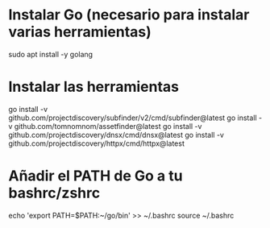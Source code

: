 # Instalar Go (necesario para instalar varias herramientas)
sudo apt install -y golang

# Instalar las herramientas
go install -v github.com/projectdiscovery/subfinder/v2/cmd/subfinder@latest
go install -v github.com/tomnomnom/assetfinder@latest
go install -v github.com/projectdiscovery/dnsx/cmd/dnsx@latest
go install -v github.com/projectdiscovery/httpx/cmd/httpx@latest

# Añadir el PATH de Go a tu bashrc/zshrc
echo 'export PATH=$PATH:~/go/bin' >> ~/.bashrc
source ~/.bashrc
